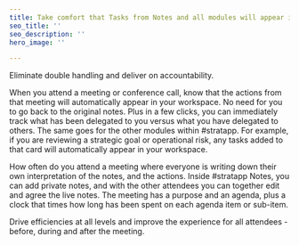 ```yaml
---
title: Take comfort that Tasks from Notes and all modules will appear in your Workspace
seo_title: ''
seo_description: ''
hero_image: ''

---
```

Eliminate double handling and deliver on accountability.

When you attend a meeting or conference call, know that the actions from that meeting will automatically appear in your workspace.  No need for you to go back to the original notes.  Plus in a few clicks, you can immediately track what has been delegated to you versus what you have delegated to others.  The same goes for the other modules within #stratapp.  For example, if you are reviewing a strategic goal or operational risk, any tasks added to that card will automatically appear in your workspace.

How often do you attend a meeting where everyone is writing down their own interpretation of the notes, and the actions.  Inside #stratapp Notes, you can add private notes, and with the other attendees you can together edit and agree the live notes.  The meeting has a purpose and an agenda, plus a clock that times how long has been spent on each agenda item or sub-item.

Drive efficiencies at all levels and improve the experience for all attendees - before, during and after the meeting.
